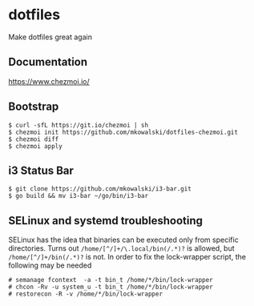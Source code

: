 # dotfiles

Make dotfiles great again

## Documentation

https://www.chezmoi.io/

## Bootstrap

```
$ curl -sfL https://git.io/chezmoi | sh
$ chezmoi init https://github.com/mkowalski/dotfiles-chezmoi.git
$ chezmoi diff
$ chezmoi apply
```

## i3 Status Bar

```
$ git clone https://github.com/mkowalski/i3-bar.git
$ go build && mv i3-bar ~/go/bin/i3-bar
```

## SELinux and systemd troubleshooting

SELinux has the idea that binaries can be executed only from specific directories. Turns out `/home/[^/]+/\.local/bin(/.*)?` is allowed, but `/home/[^/]+/bin(/.*)?` is not. In order to fix the lock-wrapper script, the following may be needed

```
# semanage fcontext  -a -t bin_t /home/*/bin/lock-wrapper
# chcon -Rv -u system_u -t bin_t /home/*/bin/lock-wrapper
# restorecon -R -v /home/*/bin/lock-wrapper
```
